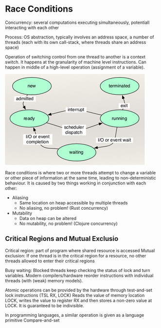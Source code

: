 # Race Conditions

Concurrency: several computations executing simultaneously, potentiall interacting with each other

Process: OS abstraction, typically involves an address space, a number of threads (each with its own call-stack, where threads share an address space)

Operation of switching control from one thread to another is a context switch. It happens at the granularity of machine level instructions. Can happen in middle of a high-level operation (assignment of a variable).

![](Race1.png)

Race conditions is where two or more threads attempt to change a variable or other piece of information at the same time, leading to non-deterministic behaviour. It is caused by two things working in conjunction with each other:

* Aliasing
  * Same location on heap accessible by multiple threads
  * No aliasing, no problem! (Rust concurrency)
* Mutability
  * Data on heap can be altered
  * No mutability, no problem! (Clojure concurrency)

## Critical Regions and Mutual Exclusio

Critical region: part of program where shared resource is accessed
Mutual exclusion: If one thread is in the critical region for a resource, no other threads allowed to enter their critical regions

Busy waiting: Blocked threads keep checking the status of lock and turn variables.
Modern compilers/hardware reorder instructions with individual threads (with (weak) memory models).

Atomic operations can be provided by the hardware through test-and-set lock instructions (TSL RX, LOCK)
Reads the value of memory location LOCK, writes the value to register RX and then stores a non-zero value at LOCK. It is guaranteed to be indivisible.

In programming languages, a similar operation is given as a language primitive
Compare-and-set